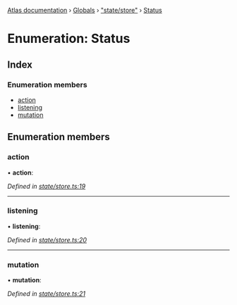 [Atlas documentation](../README.md) › [Globals](../globals.md) › ["state/store"](../modules/_state_store_.md) › [Status](_state_store_.status.md)

# Enumeration: Status

## Index

### Enumeration members

* [action](_state_store_.status.md#action)
* [listening](_state_store_.status.md#listening)
* [mutation](_state_store_.status.md#mutation)

## Enumeration members

###  action

• **action**:

*Defined in [state/store.ts:19](https://github.com/chronark/atlas/blob/b422706/src/state/store.ts#L19)*

___

###  listening

• **listening**:

*Defined in [state/store.ts:20](https://github.com/chronark/atlas/blob/b422706/src/state/store.ts#L20)*

___

###  mutation

• **mutation**:

*Defined in [state/store.ts:21](https://github.com/chronark/atlas/blob/b422706/src/state/store.ts#L21)*

